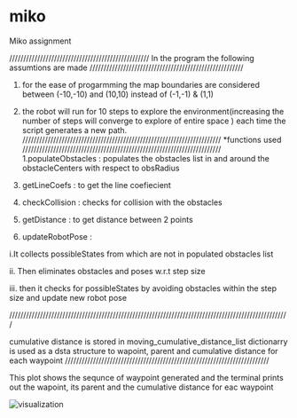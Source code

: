 # miko
Miko assignment

//////////////////////////////////////////////////
In the program the following assumtions are made
///////////////////////////////////////////////////////
1. for the ease of progarmming the map boundaries are considered between (-10,-10) and (10,10) instead of (-1,-1) & (1,1)
2. the robot will run for 10 steps to explore the environment(increasing the number of steps will converge to explore of entire space )
each time the script generates a new path.
///////////////////////////////////////////////////////////////////////
*functions used
///////////////////////////////////////////////////////////////////////
1.populateObstacles : populates the obstacles list in and around the obstacleCenters with respect to obsRadius


2. getLineCoefs      : to get the line coefiecient

3. checkCollision     : checks for collision with the obstacles

4. getDistance      : to get distance between 2 points

5. updateRobotPose   : 

i.It collects  possibleStates from which are not in populated obstacles list

ii. Then eliminates obstacles and poses w.r.t step size

iii. then it checks for possibleStates by avoiding obstacles within the step size  and update new robot pose

////////////////////////////////////////////////////////////////////////////////////////////////////

cumulative distance is stored in moving_cumulative_distance_list
dictionarry is used as a dsta structure to wapoint, parent and cumulative distance for each waypoint
/////////////////////////////////////////////////////////////////////////

This plot shows the sequnce of waypoint generated and the terminal prints out the wapoint, its parent and the cumulative distance for eac waypoint

![visualization](https://user-images.githubusercontent.com/109422653/179357275-d6a1e3da-745a-41de-9e77-9a3bc992e408.png)


